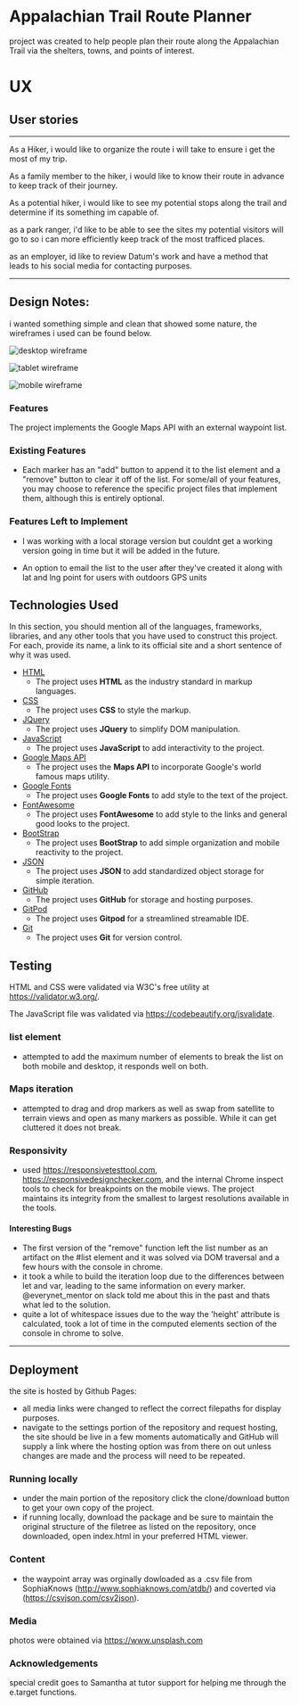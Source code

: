 

# Appalachian Trail Route Planner

project was created to help people plan their route along the Appalachian Trail via the shelters, towns, and points of interest.

# UX
## User stories

-----------------------------------------------------------------------------------------------------------

As a Hiker, i would like to organize the route i will take to ensure i get the most of my trip.

As a family member to the hiker, i would like to know their route in advance to keep track of their journey.

As a potential hiker, i would like to see my potential stops along the trail and determine if its something im capable of.

as a park ranger, i'd like to be able to see the sites my potential visitors will go to so i can more efficiently keep track of the most trafficed places.

as an employer, id like to review Datum's work and have a method that leads to his social media for contacting purposes.

-----------------------------------------------------------------------------------------------------------

## Design Notes: 

i wanted something simple and clean that showed some nature, the wireframes i used can be found below. 


![desktop wireframe](https://raw.githubusercontent.com/DatumEight/MS2/master/wireframes/desktop.PNG)



![tablet wireframe](https://raw.githubusercontent.com/DatumEight/MS2/master/wireframes/tablet_view.PNG)


![mobile wireframe](https://raw.githubusercontent.com/DatumEight/MS2/master/wireframes/Mobile.PNG)




### Features

The project implements the Google Maps API with an external waypoint list.



 
### Existing Features
- Each marker has an "add" button to append it to the list element and a "remove" button to clear it off of the list.
 For some/all of your features, you may choose to reference the specific project files that implement them, although this is entirely optional.



### Features Left to Implement
- I was working with a local storage version but couldnt get a working version going in time but it will be added in the future.

- An option to email the list to the user after they've created it along with lat and lng point for users with outdoors GPS units

## Technologies Used

In this section, you should mention all of the languages, frameworks, libraries, and any other tools that you have used to construct this project. For each, provide its name, a link to its official site and a short sentence of why it was used.

- [HTML](https://en.wikipedia.org/wiki/HTML)
    - The project uses **HTML** as the industry standard in markup languages.
- [CSS](https://en.wikipedia.org/wiki/Cascading_Style_Sheets#CSS)
    - The project uses **CSS** to style the markup.
- [JQuery](https://jquery.com)
    - The project uses **JQuery** to simplify DOM manipulation.
- [JavaScript](https://en.wikipedia.org/wiki/JavaScript)
    - The project uses **JavaScript** to add interactivity to the project.
- [Google Maps API](https://developers.google.com/maps/documentation)
    - The project uses the **Maps API** to incorporate Google's world famous maps utility.
- [Google Fonts](https://fonts.google.com/)
    - The project uses **Google Fonts** to add style to the text of the project.
- [FontAwesome](https://https://fontawesome.com/)
    - The project uses **FontAwesome** to add style to the links and general good looks to the project.
- [BootStrap](https://getbootstrap.com/)
    - The project uses **BootStrap** to add simple organization and mobile reactivity to the project.
- [JSON](https://en.wikipedia.org/wiki/JSON)
    - The project uses **JSON** to add standardized object storage for simple iteration.
- [GitHub](https://github.com/)
    - The project uses **GitHub** for storage and hosting purposes.
- [GitPod](https://gitpod.com/)
    - The project uses **Gitpod** for a streamlined streamable IDE.
 - [Git](https://git-scm.com/)
    - The project uses **Git** for version control.

## Testing

HTML and CSS were validated via W3C's free utility at https://validator.w3.org/.

The JavaScript file was validated via https://codebeautify.org/jsvalidate.

### list element 
- attempted to add the maximum number of elements to break the list on both mobile and desktop, it responds well on both.

### Maps iteration
- attempted to drag and drop markers as well as swap from satellite to terrain views and open as many markers as possible. While it can get cluttered it does not break.

### Responsivity
- used https://responsivetesttool.com, https://responsivedesignchecker.com, and the internal Chrome inspect tools to check for breakpoints on the mobile views. The project maintains its integrity from the smallest to largest resolutions available in the tools.

#### Interesting Bugs
- The first version of the "remove" function left the list number as an artifact on the #list element and it was solved via DOM traversal and a few hours with the console in chrome.
- it took a while to build the iteration loop due to the differences between let and var, leading to the same information on every marker. @everynet_mentor on slack told me about this in the past and thats what led to the solution.
- quite a lot of whitespace issues due to the way the 'height' attribute is calculated, took a lot of time in the computed elements section of the console in chrome to solve.

-----


## Deployment

the site is hosted by Github Pages:
- all media links were changed to reflect the correct filepaths for display purposes.
- navigate to the settings portion of the repository and request hosting, the site should be live in a few moments automatically and GitHub will supply a link where the hosting option was from there on out unless changes are made and the process will need to be repeated. 

### Running locally
- under the main portion of the repository click the clone/download button to get your own copy of the project.
- if running locally, download the package and be sure to maintain the original structure of the filetree as listed on the repository, once downloaded, open index.html in your preferred HTML viewer.

### Content
- the waypoint array was orginally dowloaded as a .csv file from SophiaKnows (http://www.sophiaknows.com/atdb/) and coverted via (https://csvjson.com/csv2json).

### Media
photos were obtained via https://www.unsplash.com

### Acknowledgements

special credit goes to Samantha at tutor support for helping me through the e.target functions. 